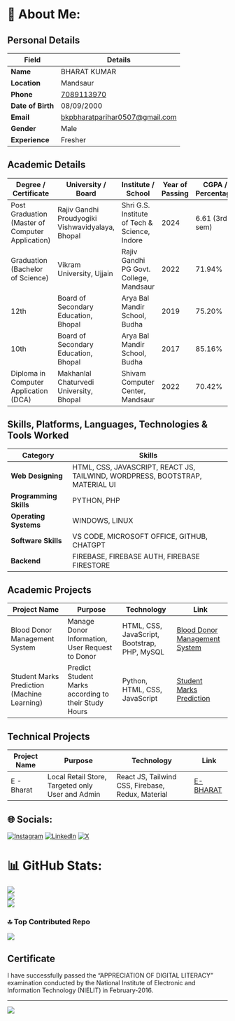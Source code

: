 # 💫 About Me:
## Personal Details

| **Field**      | **Details**                                                                 |
|----------------|-----------------------------------------------------------------------------|
| **Name**       | BHARAT KUMAR                                                                |
| **Location**   | Mandsaur                                                                    |
| **Phone**      | [7089113970](tel:+917089113970)                                             |
| **Date of Birth** | 08/09/2000                                                               |
| **Email**      | [bkpbharatparihar0507@gmail.com](mailto:bkpbharatparihar0507@gmail.com)     |
| **Gender**     | Male                                                                        |
| **Experience** | Fresher                                                                     |

## Academic Details

| Degree / Certificate                            | University / Board                               | Institute / School                        | Year of Passing | CGPA / Percentage    |
|-------------------------------------------------|-------------------------------------------------|------------------------------------------|-----------------|----------------------|
| Post Graduation (Master of Computer Application) | Rajiv Gandhi Proudyogiki Vishwavidyalaya, Bhopal | Shri G.S. Institute of Tech & Science, Indore | 2024            | 6.61 (3rd sem)       |
| Graduation (Bachelor of Science)                | Vikram University, Ujjain                        | Rajiv Gandhi PG Govt. College, Mandsaur  | 2022            | 71.94%               |
| 12th                                            | Board of Secondary Education, Bhopal             | Arya Bal Mandir School, Budha            | 2019            | 75.20%               |
| 10th                                            | Board of Secondary Education, Bhopal             | Arya Bal Mandir School, Budha            | 2017            | 85.16%               |
| Diploma in Computer Application (DCA)           | Makhanlal Chaturvedi University, Bhopal          | Shivam Computer Center, Mandsaur         | 2022            | 70.42%               |

## Skills, Platforms, Languages, Technologies & Tools Worked

| **Category**          | **Skills**                                                                 |
|-----------------------|---------------------------------------------------------------------------|
| **Web Designing**     | HTML, CSS, JAVASCRIPT, REACT JS, TAILWIND, WORDPRESS, BOOTSTRAP, MATERIAL UI           |
| **Programming Skills**| PYTHON, PHP                                                               |
| **Operating Systems** | WINDOWS, LINUX                                                            |
| **Software Skills**   | VS CODE, MICROSOFT OFFICE, GITHUB, CHATGPT                                       |
| **Backend**           | FIREBASE, FIREBASE AUTH, FIREBASE FIRESTORE                            |

## Academic Projects

| **Project Name**                    | **Purpose**                                      | **Technology**                                        | **Link**                                                                 |
|-------------------------------------|--------------------------------------------------|-------------------------------------------------------|--------------------------------------------------------------------------|
| Blood Donor Management System       | Manage Donor Information, User Request to Donor  | HTML, CSS, JavaScript, Bootstrap, PHP, MySQL          | [Blood Donor Management System](https://github.com/bkpbharatkumar/Blood-Donor-Management-System) |
| Student Marks Prediction (Machine Learning) | Predict Student Marks according to their Study Hours | Python, HTML, CSS, JavaScript                          | [Student Marks Prediction](https://github.com/bkpbharatkumar/Student_Mark_prediction)             |

## Technical Projects

| **Project Name** | **Purpose**                                    | **Technology**                                 | **Link**                                              |
|------------------|------------------------------------------------|------------------------------------------------|-------------------------------------------------------|
| E - Bharat       | Local Retail Store, Targeted only User and Admin| React JS, Tailwind CSS, Firebase, Redux, Material | [E-BHARAT](https://e-bharat-commerce.vercel.app/)    |



## 🌐 Socials:
[![Instagram](https://img.shields.io/badge/Instagram-%23E4405F.svg?logo=Instagram&logoColor=white)](https://instagram.com/https://instagram.com/i.m.bkp) [![LinkedIn](https://img.shields.io/badge/LinkedIn-%230077B5.svg?logo=linkedin&logoColor=white)](https://linkedin.com/in/https://www.linkedin.com/in/imbkp) [![X](https://img.shields.io/badge/X-black.svg?logo=X&logoColor=white)](https://x.com/https://twitter.com/i_m_bkp) 
# 📊 GitHub Stats:
![](https://github-readme-stats.vercel.app/api?username=imbkp&theme=default&hide_border=false&include_all_commits=false&count_private=false)<br/>
![](https://github-readme-streak-stats.herokuapp.com/?user=imbkp&theme=default&hide_border=false)<br/>
![](https://github-readme-stats.vercel.app/api/top-langs/?username=imbkp&theme=default&hide_border=false&include_all_commits=false&count_private=false&layout=compact)

### 🔝 Top Contributed Repo
![](https://github-contributor-stats.vercel.app/api?username=imbkp&limit=5&theme=flat&combine_all_yearly_contributions=true)

## Certificate
I have successfully passed the “APPRECIATION OF DIGITAL LITERACY” examination conducted by the National Institute of Electronic and Information Technology (NIELIT) in February-2016.

---
[![](https://visitcount.itsvg.in/api?id=imbkp&icon=0&color=5)](https://visitcount.itsvg.in)

<!-- Proudly created with GPRM ( https://gprm.itsvg.in ) -->
